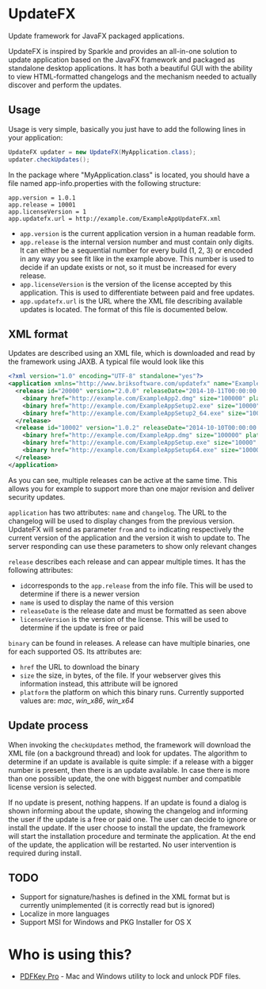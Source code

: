 # UpdateFX
Update framework for JavaFX packaged applications.

UpdateFX is inspired by Sparkle and provides an all-in-one solution to update application based on the JavaFX framework and packaged as standalone desktop applications. It has both a beautiful GUI with the ability to view HTML-formatted changelogs and the mechanism needed to actually discover and perform the updates.

## Usage
Usage is very simple, basically you just have to add the following lines in your application:

```java
UpdateFX updater = new UpdateFX(MyApplication.class);
updater.checkUpdates();
```

In the package where "MyApplication.class" is located, you should have a file named app-info.properties with the following structure:

```
app.version = 1.0.1
app.release = 10001
app.licenseVersion = 1
app.updatefx.url = http://example.com/ExampleAppUpdateFX.xml
```

* ```app.version``` is the current application version in a human readable form.
* ```app.release``` is the internal version number and must contain only digits. It can either be a sequential number for every build (1, 2, 3) or encoded in any way you see fit like in the example above. This number is used to decide if an update exists or not, so it must be increased for every release.
* ```app.licenseVersion``` is the version of the license accepted by this application. This is used to differentiate between paid and free updates.
* ```app.updatefx.url``` is the URL where the XML file describing available updates is located. The format of this file is documented below.

## XML format
Updates are described using an XML file, which is downloaded and read by the framework using JAXB. A typical file would look like this

```xml
<?xml version="1.0" encoding="UTF-8" standalone="yes"?>
<application xmlns="http://www.briksoftware.com/updatefx" name="Example App" changelog="http://example.com/changelog">
  <release id="20000" version="2.0.0" releaseDate="2014-10-11T00:00:00.000+02:00" licenseVersion="2">
    <binary href="http://example.com/ExampleApp2.dmg" size="100000" platform="mac" />
    <binary href="http://example.com/ExampleAppSetup2.exe" size="10000" platform="win_x86" />
    <binary href="http://example.com/ExampleAppSetup2_64.exe" size="10000" platform="win_x64" />
  </release>
  <release id="10002" version="1.0.2" releaseDate="2014-10-10T00:00:00.000+02:00" licenseVersion="1">
    <binary href="http://example.com/ExampleApp.dmg" size="100000" platform="mac" />
    <binary href="http://example.com/ExampleAppSetup.exe" size="10000" platform="win_x86" />
    <binary href="http://example.com/ExampleAppSetup64.exe" size="10000" platform="win_x64" />
  </release>
</application>
```

As you can see, multiple releases can be active at the same time. This allows you for example to support more than one major revision and deliver security updates.

```application``` has two attributes: ```name``` and ```changelog```. The URL to the changelog will be used to display changes from the previous version. UpdateFX will send as parameter ```from``` and ```to``` indicating respectively the current version of the application and the version it wish to update to. The server responding can use these parameters to show only relevant changes

```release``` describes each release and can appear multiple times. It has the following attributes:
  * ```id```corresponds to the ```app.release``` from the info file. This will be used to determine if there is a newer version
  * ```name``` is used to display the name of this version
  * ```releaseDate``` is the release date and must be formatted as seen above
  * ```licenseVersion``` is the version of the license. This will be used to determine if the update is free or paid

```binary``` can be found in releases. A release can have multiple binaries, one for each supported OS. Its attributes are:
  * ```href``` the URL to download the binary
  * ```size``` the size, in bytes, of the file. If your webserver gives this information instead, this attribute will be ignored
  * ```platform``` the platform on which this binary runs. Currently supported values are: *mac*, *win_x86*, *win_x64*

## Update process
When invoking the ```checkUpdates``` method, the framework will download the XML file (on a background thread) and look for updates. The algorithm to determine if an update is available is quite simple: if a release with a bigger number is present, then there is an update available. In case there is more than one possible update, the one with biggest number and compatible license version is selected.

If no update is present, nothing happens. If an update is found a dialog is shown informing about the update, showing the changelog and informing the user if the update is a free or paid one. The user can decide to ignore or install the update. If the user choose to install the update, the framework will start the installation procedure and terminate the application. At the end of the update, the application will be restarted. No user intervention is required during install.

## TODO
* Support for signature/hashes is defined in the XML format but is currently unimplemented (it is correctly read but is ignored)
* Localize in more languages
* Support MSI for Windows and PKG Installer for OS X

# Who is using this?
* [PDFKey Pro](http://pdfkey.com) - Mac and Windows utility to lock and unlock PDF files.
